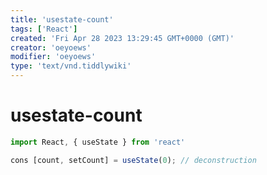 ```yaml
---
title: 'usestate-count'
tags: ['React']
created: 'Fri Apr 28 2023 13:29:45 GMT+0000 (GMT)'
creator: 'oeyoews'
modifier: 'oeyoews'
type: 'text/vnd.tiddlywiki'
---
```


# usestate-count

```jsx
import React, { useState } from 'react'

cons [count, setCount] = useState(0); // deconstruction
```
